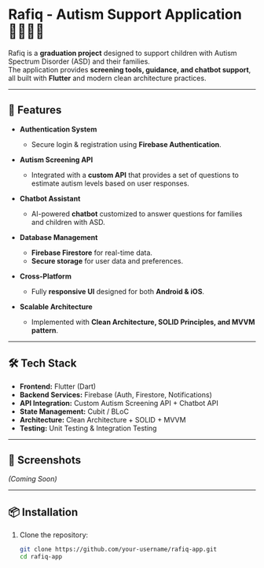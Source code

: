 # Rafiq - Autism Support Application 👨‍👩‍👧💙

Rafiq is a **graduation project** designed to support children with Autism Spectrum Disorder (ASD) and their families.  
The application provides **screening tools, guidance, and chatbot support**, all built with **Flutter** and modern clean architecture practices.  

---

## 🚀 Features

- **Authentication System**
  - Secure login & registration using **Firebase Authentication**.
  
- **Autism Screening API**
  - Integrated with a **custom API** that provides a set of questions to estimate autism levels based on user responses.

- **Chatbot Assistant**
  - AI-powered **chatbot** customized to answer questions for families and children with ASD.

- **Database Management**
  - **Firebase Firestore** for real-time data.
  - **Secure storage** for user data and preferences.

- **Cross-Platform**
  - Fully **responsive UI** designed for both **Android & iOS**.

- **Scalable Architecture**
  - Implemented with **Clean Architecture, SOLID Principles, and MVVM pattern**.

---

## 🛠️ Tech Stack

- **Frontend:** Flutter (Dart)  
- **Backend Services:** Firebase (Auth, Firestore, Notifications)  
- **API Integration:** Custom Autism Screening API + Chatbot API  
- **State Management:** Cubit / BLoC  
- **Architecture:** Clean Architecture + SOLID + MVVM  
- **Testing:** Unit Testing & Integration Testing  

---

## 📸 Screenshots  

*(Coming Soon)*

---

## 📦 Installation

1. Clone the repository:
   ```bash
   git clone https://github.com/your-username/rafiq-app.git
   cd rafiq-app
